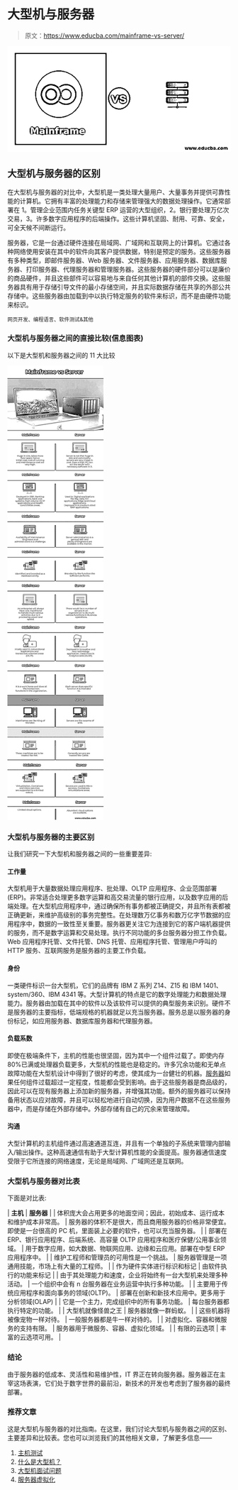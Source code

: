 # 大型机与服务器

> 原文：<https://www.educba.com/mainframe-vs-server/>

![Mainframe vs Server](img/d1b8a8ee5fdff02d2d5e20f19e4b8b05.png)



## 大型机与服务器的区别

在大型机与服务器的对比中，大型机是一类处理大量用户、大量事务并提供可靠性能的计算机。它拥有丰富的处理能力和存储来管理强大的数据处理操作。它通常部署在 1。管理企业范围内任务关键型 ERP 运营的大型组织，2。银行要处理万亿次交易，3。许多数字应用程序的后端操作。这些计算机坚固、耐用、可靠、安全，可全天候不间断运行。

服务器，它是一台通过硬件连接在局域网、广域网和互联网上的计算机。它通过各种网络使用安装在其中的软件向其客户提供数据，特别是预定的服务。这些服务器有多种类型，即邮件服务器、Web 服务器、文件服务器、应用服务器、数据库服务器、打印服务器、代理服务器和管理服务器。这些服务器的硬件部分可以是廉价的商品硬件，并且这些部件可以容易地与来自任何其他计算机的部件交换。这些服务器具有用于存储引导文件的最小存储空间，并且实际数据存储在共享的外部公共存储中。这些服务器由加载到中以执行特定服务的软件来标识，而不是由硬件功能来标识。

<small>网页开发、编程语言、软件测试&其他</small>

### 大型机与服务器之间的直接比较(信息图表)

以下是大型机和服务器之间的 11 大比较

![Mainframe vs Server (Infographics)](img/9412e9279103cc235a789bfe3826c97b.png)



### 大型机与服务器的主要区别

让我们研究一下大型机和服务器之间的一些重要差异:

#### 工作量

大型机用于大量数据处理应用程序、批处理、OLTP 应用程序、企业范围部署(ERP)。非常适合处理更多数字运算和高交易流量的银行应用，以及数字应用的后端处理。在大型机应用程序中，通过确保所有事务都被正确提交，并且所有表都被正确更新，来维护高级别的事务完整性。在处理数万亿事务和数万亿字节数据的应用程序中，数据的一致性至关重要。服务器更关注它为连接到它的客户端机器提供的服务，而不是数字运算和交易处理。执行不同功能的多台服务器分担工作负载。Web 应用程序托管、文件托管、DNS 托管、应用程序托管、管理用户呼叫的 HTTP 服务、互联网服务是服务器的主要工作负载。

#### 身份

一类硬件标识一台大型机，它们的品牌有 IBM Z 系列 Z14、Z15 和 IBM 1401、system/360、IBM 4341 等。大型计算机的特点是它的数字处理能力和数据处理能力。服务器由加载在其中的软件以及该软件可以提供的典型服务来识别。硬件不是服务器的主要指标，低端规格的机器就足以充当服务器。服务总是以服务器的身份标记，如应用服务器、数据库服务器和代理服务器。

#### 负载系数

即使在极端条件下，主机的性能也很坚固，因为其中一个组件过载了。即使内存 80%已满或处理器负载更多，大型机的性能也是稳定的。许多冗余功能和无单点故障功能在大型机设计中得到了很好的考虑，使其成为一台健壮的机器。<u>服务器</u>如果任何组件过载超过一定程度，性能都会受到影响。由于这些服务器是商品级的，因此可以在现有服务器上添加新的服务器，并增强其功能。额外的服务器可以保持备用状态以应对故障，并且可以轻松地进行自动切换，因为用户数据不在这些服务器中，而是存储在外部存储中。外部存储有自己的冗余来管理故障。

#### 沟通

大型计算机的主机组件通过高速通道互连，并且有一个单独的子系统来管理内部输入/输出操作。这种高速通信有助于大型计算机性能的全面提高。服务器通信速度受限于它所连接的网络速度，无论是局域网、广域网还是互联网。

### 大型机与服务器对比表

下面是对比表:

| **主机** | **服务器** |
| 体积庞大会占用更多的地面空间；因此，初始成本、运行成本和维护成本非常高。 | 服务器的体积不是很大，而且商用服务器的价格非常便宜。即使是一台很高的 PC 机，里面装上必要的软件，也可以充当服务器。 |
| 部署在 ERP、银行应用程序、后端系统、高容量 OLTP 应用程序和医疗保健/公用事业领域。 | 用于数字应用，如大数据、物联网应用、边缘和云应用。部署在中型 ERP 应用程序中。 |
| 维护工程师和管理员的可用性是一个挑战。 | 服务器管理是一项通用技能，市场上有大量的工程师。 |
| 作为硬件实体进行标识和标记 | 由软件执行的功能来标记 |
| 由于其处理能力和速度，企业将始终有一台大型机来处理多种活动。 | 一个组织中会有 n 台服务器在业务运营中执行多种功能。 |
| 主要用于传统应用程序和面向事务的领域(OLTP)。 | 部署在创新和新技术应用中。更多用于分析领域(OLAP) |
| 它是一个主力，完成组织中的所有事务功能。 | 每台服务器都执行特定的功能。 |
| 大型机就像怪兽之王 | 服务器就像一群蚂蚁。 |
| 这些机器将被像宠物一样对待。 | 一般服务器都是牛一样对待的。 |
| 对虚拟化、容器和微服务的支持有限。 | 服务器用于微服务、容器、虚拟化领域。 |
| 有限的云选项 | 丰富的云选项可用。 |

### 结论

由于服务器的低成本、灵活性和易维护性，IT 界正在转向服务器。服务器正在主宰这场表演，它们处于数字世界的最前沿，新技术的开发也考虑到了服务器的最终部署。

### 推荐文章

这是大型机与服务器的对比指南。在这里，我们讨论大型机与服务器之间的区别、主要差异和比较表。您也可以浏览我们的其他相关文章，了解更多信息——

1.  [主机测试](https://www.educba.com/mainframe-testing/)
2.  [什么是大型机？](https://www.educba.com/what-is-mainframe/)
3.  [大型机面试问题](https://www.educba.com/mainframe-interview-questions/)
4.  [服务器虚拟化](https://www.educba.com/server-virtualization/)





